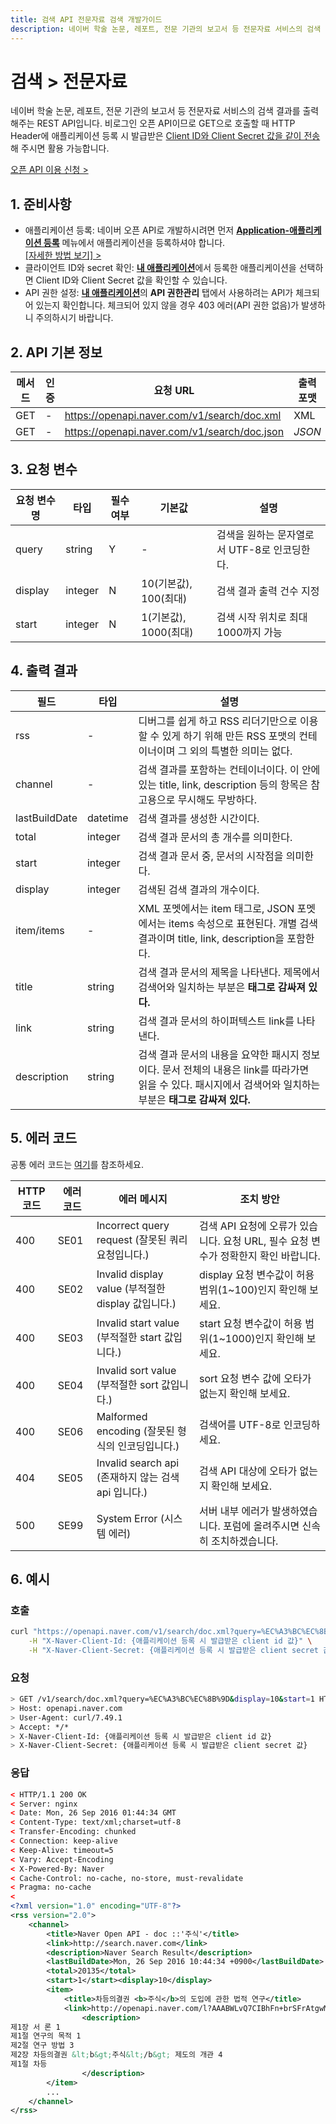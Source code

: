 ```yaml
---
title: 검색 API 전문자료 검색 개발가이드
description: 네이버 학술 논문, 레포트, 전문 기관의 보고서 등 전문자료 서비스의 검색 결과를 출력해주는 REST API입니다.
---
```


# 검색 &gt; 전문자료

네이버 학술 논문, 레포트, 전문 기관의 보고서 등 전문자료 서비스의 검색 결과를 출력해주는 REST API입니다. 비로그인 오픈 API이므로 GET으로 호출할 때 HTTP Header에 애플리케이션 등록 시 발급받은 [Client ID와 Client Secret 값을 같이 전송](https://developers.naver.com/docs/common/apicall)해 주시면 활용 가능합니다.

<div class="buttons2"><a class="btn_b_hi3" href="https://developers.naver.com/apps/#/register?defaultScope=search">오픈 API 이용 신청 &gt</a></div>

## 1. 준비사항

- 애플리케이션 등록: 네이버 오픈 API로 개발하시려면 먼저 **[Application-애플리케이션 등록](https://developers.naver.com/apps/#/register?defaultScope=search)** 메뉴에서 애플리케이션을 등록하셔야 합니다. <br>[\[자세한 방법 보기\] &gt;](https://developers.naver.com/docs/common/register)
- 클라이언트 ID와 secret 확인: [**내 애플리케이션**](https://developers.naver.com/appinfo)에서 등록한 애플리케이션을 선택하면 Client ID와 Client Secret 값을 확인할 수 있습니다.
- API 권한 설정: [**내 애플리케이션**](https://developers.naver.com/appinfo)의 **API 권한관리** 탭에서 사용하려는 API가 체크되어 있는지 확인합니다. 체크되어 있지 않을 경우 403 에러(API 권한 없음)가 발생하니 주의하시기 바랍니다.

## 2. API 기본 정보

|메서드|인증|요청 URL|출력 포맷|
|---|---|---|---|
|GET|-|https://openapi.naver.com/v1/search/doc.xml|XML|
|GET|-|https://openapi.naver.com/v1/search/doc.json|<em class="color_p3">JSON</em>|

## 3. 요청 변수

|요청 변수명|타입|필수 여부|기본값|설명|
|---|---|---|---|---|
|query|string|Y|-|검색을 원하는 문자열로서 UTF-8로 인코딩한다.|
|display|integer|N|10(기본값), 100(최대)|검색 결과 출력 건수 지정|
|start|integer|N|1(기본값), 1000(최대)|검색 시작 위치로 최대 1000까지 가능|

## 4. 출력 결과

|필드|타입|설명|
|---|---|---|
|rss|-|디버그를 쉽게 하고 RSS 리더기만으로 이용할 수 있게 하기 위해 만든 RSS 포맷의 컨테이너이며 그 외의 특별한 의미는 없다.|
|channel|-|검색 결과를 포함하는 컨테이너이다. 이 안에 있는 title, link, description 등의 항목은 참고용으로 무시해도 무방하다.|
|lastBuildDate|datetime|검색 결과를 생성한 시간이다.|
|total|integer|검색 결과 문서의 총 개수를 의미한다.|
|start|integer|검색 결과 문서 중, 문서의 시작점을 의미한다.|
|display|integer|검색된 검색 결과의 개수이다.|
|item/items|-|XML 포멧에서는 item 태그로, JSON 포멧에서는 items 속성으로 표현된다. 개별 검색 결과이며 title, link, description을 포함한다.|
|title|string|검색 결과 문서의 제목을 나타낸다. 제목에서 검색어와 일치하는 부분은 <strong>태그로 감싸져 있다.</strong>|
|link|string|검색 결과 문서의 하이퍼텍스트 link를 나타낸다.|
|description|string|검색 결과 문서의 내용을 요약한 패시지 정보이다. 문서 전체의 내용은 link를 따라가면 읽을 수 있다. 패시지에서 검색어와 일치하는 부분은 <strong>태그로 감싸져 있다.</strong>|


## 5. 에러 코드 

공통 에러 코드는 [여기](https://developers.naver.com/docs/common/openapiguide/errorcode.md)를 참조하세요.

|HTTP 코드|에러 코드|에러 메시지|조치 방안|
|---|---|---|---|
|400|SE01|Incorrect query request (잘못된 쿼리요청입니다.)|검색 API 요청에 오류가 있습니다. 요청 URL, 필수 요청 변수가 정확한지 확인 바랍니다.|
|400|SE02|Invalid display value (부적절한 display 값입니다.)|display 요청 변수값이 허용 범위(1~100)인지 확인해 보세요.|
|400|SE03|Invalid start value (부적절한 start 값입니다.)|start 요청 변수값이 허용 범위(1~1000)인지 확인해 보세요.|
|400|SE04|Invalid sort value (부적절한 sort 값입니다.)|sort 요청 변수 값에 오타가 없는지 확인해 보세요.|
|400|SE06|Malformed encoding (잘못된 형식의 인코딩입니다.)|검색어를 UTF-8로 인코딩하세요.|
|404|SE05|Invalid search api (존재하지 않는 검색 api 입니다.)|검색 API 대상에 오타가 없는지 확인해 보세요.|
|500|SE99|System Error (시스템 에러)|서버 내부 에러가 발생하였습니다. 포럼에 올려주시면 신속히 조치하겠습니다.|

## 6. 예시

### 호출

```sh
curl "https://openapi.naver.com/v1/search/doc.xml?query=%EC%A3%BC%EC%8B%9D&display=10&start=1" \
    -H "X-Naver-Client-Id: {애플리케이션 등록 시 발급받은 client id 값}" \
    -H "X-Naver-Client-Secret: {애플리케이션 등록 시 발급받은 client secret 값}" -v
```

### 요청

```sh
> GET /v1/search/doc.xml?query=%EC%A3%BC%EC%8B%9D&display=10&start=1 HTTP/1.1
> Host: openapi.naver.com
> User-Agent: curl/7.49.1
> Accept: */*
> X-Naver-Client-Id: {애플리케이션 등록 시 발급받은 client id 값}
> X-Naver-Client-Secret: {애플리케이션 등록 시 발급받은 client secret 값}
```

### 응답

```xml
< HTTP/1.1 200 OK
< Server: nginx
< Date: Mon, 26 Sep 2016 01:44:34 GMT
< Content-Type: text/xml;charset=utf-8
< Transfer-Encoding: chunked
< Connection: keep-alive
< Keep-Alive: timeout=5
< Vary: Accept-Encoding
< X-Powered-By: Naver
< Cache-Control: no-cache, no-store, must-revalidate
< Pragma: no-cache
<
<?xml version="1.0" encoding="UTF-8"?>
<rss version="2.0">
    <channel>
        <title>Naver Open API - doc ::'주식'</title>
        <link>http://search.naver.com</link>
        <description>Naver Search Result</description>
        <lastBuildDate>Mon, 26 Sep 2016 10:44:34 +0900</lastBuildDate>
        <total>20135</total>
        <start>1</start><display>10</display>
        <item>
            <title>차등의결권 <b>주식</b>의 도입에 관한 법적 연구</title>
            <link>http://openapi.naver.com/l?AAABWLvQ7CIBhFn+brSFrAtgwM9M/FxUQHJ0OASlOhltCqby8mJzcnNznrZsKXQ9+CINC0f6kbYF1mgxm5jfEFRAAeElJJbdykkJe7CUgtLp37ZN7IWw9k0Iu6TxpIV9Q4x4ywIou8oBWtDxSnZVXmeF72txN9tOd1TfVsn+oSxVbOn+Por6n9Af4ULeGQAAAA</link>
                <description>
제1장 서 론 1
제1절 연구의 목적 1
제2절 연구 방법 3
제2장 차등의결권 &lt;b&gt;주식&lt;/b&gt; 제도의 개관 4
제1절 차등
                </description>
        </item>
        ...
    </channel>
</rss>
```